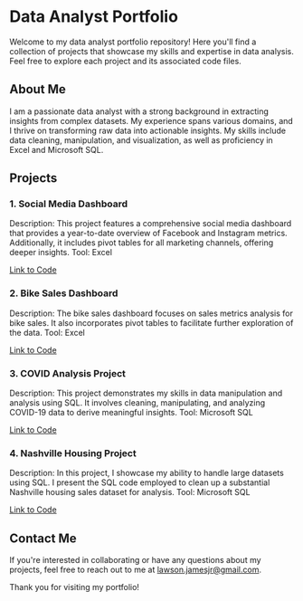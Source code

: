 # Data Analyst Portfolio

Welcome to my data analyst portfolio repository! Here you'll find a collection of projects that showcase my skills and expertise in data analysis. Feel free to explore each project and its associated code files.

## About Me

I am a passionate data analyst with a strong background in extracting insights from complex datasets. My experience spans various domains, and I thrive on transforming raw data into actionable insights. My skills include data cleaning, manipulation, and visualization, as well as proficiency in Excel and Microsoft SQL.

## Projects

### 1. Social Media Dashboard
Description: This project features a comprehensive social media dashboard that provides a year-to-date overview of Facebook and Instagram metrics. Additionally, it includes pivot tables for all marketing channels, offering deeper insights.
Tool: Excel

[Link to Code](https://github.com/MarketingwithJimmy/PortfolioProjects/blob/main/social_media_dashboard.xlsx)

### 2. Bike Sales Dashboard
Description: The bike sales dashboard focuses on sales metrics analysis for bike sales. It also incorporates pivot tables to facilitate further exploration of the data.
Tool: Excel

[Link to Code](https://github.com/MarketingwithJimmy/PortfolioProjects/blob/main/Bike%20Sales%20Dashboard.xlsx)

### 3. COVID Analysis Project
Description: This project demonstrates my skills in data manipulation and analysis using SQL. It involves cleaning, manipulating, and analyzing COVID-19 data to derive meaningful insights.
Tool: Microsoft SQL

[Link to Code](https://github.com/MarketingwithJimmy/PortfolioProjects/blob/main/COVID%20Project%20-%20Data%20Exploration.sql)

### 4. Nashville Housing Project
Description: In this project, I showcase my ability to handle large datasets using SQL. I present the SQL code employed to clean up a substantial Nashville housing sales dataset for analysis.
Tool: Microsoft SQL

[Link to Code](https://github.com/MarketingwithJimmy/PortfolioProjects/blob/main/NashvilleHousing%20DataCleaning.sql)

## Contact Me

If you're interested in collaborating or have any questions about my projects, feel free to reach out to me at lawson.jamesjr@gmail.com.

Thank you for visiting my portfolio!


